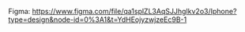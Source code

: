 Figma: https://www.figma.com/file/qa1splZL3AqSJJhgIkv2o3/Iphone?type=design&node-id=0%3A1&t=YdHEojyzwjzeEc9B-1
